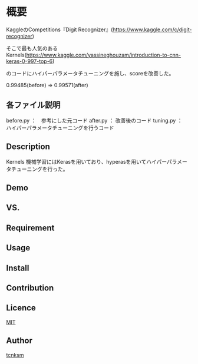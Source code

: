 概要
====

KaggleのCompetitions『Digit Recognizer』(https://www.kaggle.com/c/digit-recognizer)

そこで最も人気のあるKernels(https://www.kaggle.com/yassineghouzam/introduction-to-cnn-keras-0-997-top-6)

のコードにハイパーパラメータチューニングを施し、scoreを改善した。

0.99485(before) ⇒ 0.99571(after) 

## 各ファイル説明

before.py ：　参考にした元コード
after.py ： 改善後のコード
tuning.py ：　ハイパーパラメータチューニングを行うコード

## Description

Kernels
機械学習にはKerasを用いており、hyperasを用いてハイパーパラメータチューニングを行った。

## Demo

## VS. 

## Requirement

## Usage

## Install

## Contribution

## Licence

[MIT](https://github.com/tcnksm/tool/blob/master/LICENCE)

## Author

[tcnksm](https://github.com/tcnksm)
